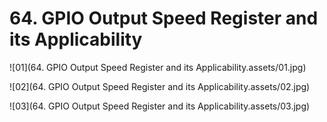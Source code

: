 # 64. GPIO Output Speed Register and its Applicability



![01](64. GPIO Output Speed Register and its Applicability.assets/01.jpg)

![02](64. GPIO Output Speed Register and its Applicability.assets/02.jpg)

![03](64. GPIO Output Speed Register and its Applicability.assets/03.jpg)